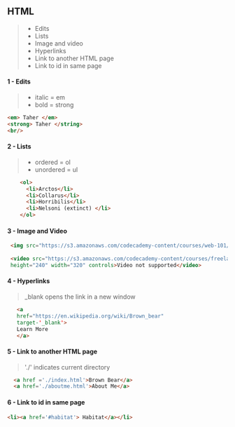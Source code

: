 ## HTML 
> - Edits
> - Lists
> - Image and video 
> - Hyperlinks
> - Link to another HTML page
> - Link to id in same page 

#### 1 - Edits
> - italic = em
> - bold = strong 


```html
<em> Taher </em>
<strong> Taher </string>
<br/>
```

#### 2 - Lists 
> - ordered = ol
> - unordered = ul

```html
    <ol>
      <li>Arctos</li>
      <li>Collarus</li>
      <li>Horribilis</li>
      <li>Nelsoni (extinct) </li>
    </ol>
```

#### 3 - Image and Video 

```html
 <img src="https://s3.amazonaws.com/codecademy-content/courses/web-101/web101-image_brownbear.jpg" />
 
 <video src="https://s3.amazonaws.com/codecademy-content/courses/freelance-1/unit-1/lesson-2/htmlcss1-vid_brown-bear.mp4" 
 height="240" width="320" controls>Video not supported</video>
```

#### 4 - Hyperlinks
> _blank opens the link in a new window

```html
   <a 
   href="https://en.wikipedia.org/wiki/Brown_bear"
   target-'_blank'>
   Learn More
   </a>

```

#### 5 - Link to another HTML page
> './' indicates current directory 

```html
  <a href ='./index.html'>Brown Bear</a>
  <a href='./aboutme.html'>About Me</a>
```
#### 6 - Link to id in same page 

```html
<li><a href='#habitat'> Habitat</a></li>
```
 
